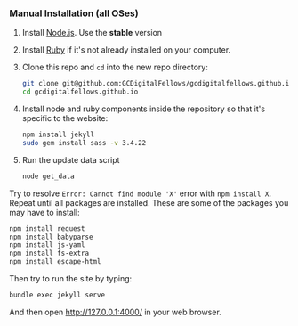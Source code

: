 ### Manual Installation (all OSes)

1. Install [Node.js](https://nodejs.org/en/). Use the __stable__ version

2. Install [Ruby](https://www.ruby-lang.org/en/documentation/installation/) if it's not already installed on your computer. 

3. Clone this repo and `cd` into the new repo directory:

    ```bash
    git clone git@github.com:GCDigitalFellows/gcdigitalfellows.github.io.git
    cd gcdigitalfellows.github.io
    ```

4. Install node and ruby components inside the repository so that it's specific to the website:

    ```bash
    npm install jekyll
    sudo gem install sass -v 3.4.22
    ```
    
5. Run the update data script 
   ```bash
   node get_data
   ```
 Try to resolve `Error: Cannot find module 'X'` error with `npm install X`. Repeat until all packages are installed. These are some of the packages you may have to install:
 ```bash
 npm install request
 npm install babyparse
 npm install js-yaml
 npm install fs-extra
 npm install escape-html
 ```
 
 Then try to run the site by typing:
 ```bash
 bundle exec jekyll serve
 ```
And then open http://127.0.0.1:4000/ in your web browser.
